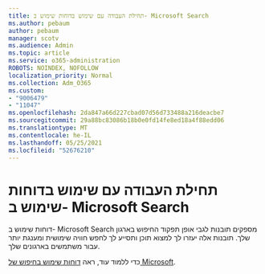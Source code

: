 ```yaml
---
title: תחילת העבודה עם שימוש בדוחות שימוש ב- Microsoft Search
ms.author: pebaum
author: pebaum
manager: scotv
ms.audience: Admin
ms.topic: article
ms.service: o365-administration
ROBOTS: NOINDEX, NOFOLLOW
localization_priority: Normal
ms.collection: Adm_O365
ms.custom:
- "9006479"
- "11047"
ms.openlocfilehash: 2da847a66d227cbad07d56d733488a216deacbe7
ms.sourcegitcommit: 29a88bc83086b18b0e0fd14fe8ed18a4f88edd06
ms.translationtype: MT
ms.contentlocale: he-IL
ms.lasthandoff: 05/25/2021
ms.locfileid: "52676210"
---
```

# <a name="get-started-with-using-microsoft-search-usage-reports"></a>תחילת העבודה עם שימוש בדוחות שימוש ב- Microsoft Search

דוחות שימוש ב- Microsoft Search מספקים תובנות לגבי אופן תפקוד החיפוש בארגון שלך. תובנות אלה יעזרו לך למצוא תוכן ותסייע לך לחפש חוויה שימושית ומענגת יותר עבור משתמשים בארגונים שלך.

כדי ללמוד עוד, ראה [דוחות שימוש בחיפוש של Microsoft](https://go.microsoft.com/fwlink/?linkid=2152048).
